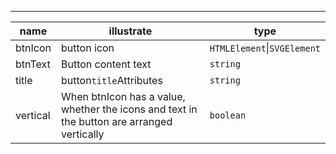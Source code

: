 ------

| name     | illustrate                                                                                 | type                        |
| -------- | ------------------------------------------------------------------------------------------ | --------------------------- |
| btnIcon  | button icon                                                                                | `HTMLElement`\|`SVGElement` |
| btnText  | Button content text                                                                        | `string`                    |
| title    | button`title`Attributes                                                                    | `string`                    |
| vertical | When btnIcon has a value, whether the icons and text in the button are arranged vertically | `boolean`                   |
